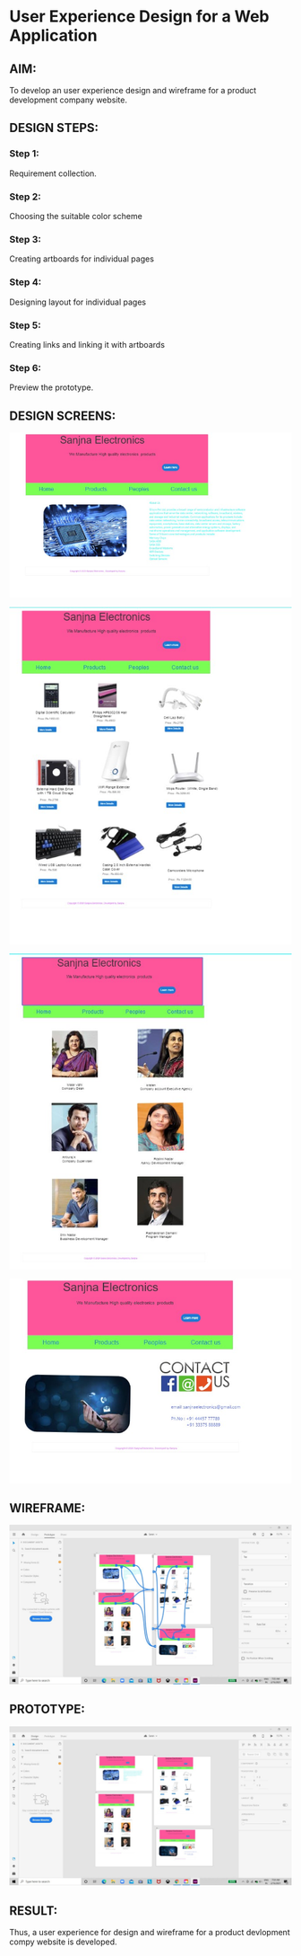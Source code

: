 # User Experience Design for a Web Application
## AIM:
To develop an user experience design and wireframe for a product development company website.

## DESIGN STEPS:
### Step 1: 
Requirement collection.
### Step 2:
Choosing the suitable color scheme
### Step 3:
Creating artboards for individual pages
### Step 4:
Designing layout for individual pages
### Step 5:
Creating links and linking it with artboards
### Step 6:
Preview the prototype.

## DESIGN SCREENS:

![output](./static/img/output1.jpeg)

![output](./static/img/output2.jpeg)

![output](./static/img/output3.jpeg)

![output](./static/img/output4.jpeg)


## WIREFRAME:
![output](./static/img/output5.jpeg)

## PROTOTYPE:

![output](./static/img/output6.jpeg)

## RESULT:
Thus, a user experience for design and wireframe for a product devlopment compy website is developed.